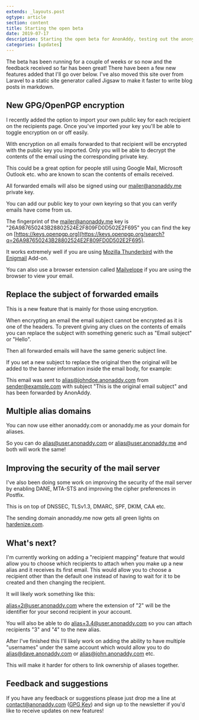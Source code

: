 ```yaml
---
extends: _layouts.post
ogtype: article
section: content
title: Starting the open beta
date: 2019-07-17
description: Starting the open beta for AnonAddy, testing out the anonymous email forwarder. The introduction of GPG/OpenPGP encryption for all forwarded emails.
categories: [updates]
---
```


The beta has been running for a couple of weeks or so now and the feedback received so far has been great! There have been a few new features added that I'll go over below. I've also moved this site over from Laravel to a static site generator called Jigsaw to make it faster to write blog posts in markdown.

## New GPG/OpenPGP encryption

I recently added the option to import your own public key for each recipient on the recipients page. Once you've imported your key you'll be able to toggle encryption on or off easily.

With encryption on all emails forwarded to that recipient will be encrypted with the public key you imported. Only you will be able to decrypt the contents of the email using the corresponding private key.

This could be a great option for people still using Google Mail, Microsoft Outlook etc. who are known to scan the contents of emails received.

All forwarded emails will also be signed using our mailer@anonaddy.me private key.

You can add our public key to your own keyring so that you can verify emails have come from us.

The fingerprint of the mailer@anonaddy.me key is <span class="break-words">"26A987650243B28802524E2F809FD0D502E2F695"</span> you can find the key on [https://keys.openpgp.org](https://keys.openpgp.org/search?q=26A987650243B28802524E2F809FD0D502E2F695).

It works extremely well if you are using [Mozilla Thunderbird](https://www.thunderbird.net) with the [Enigmail](https://enigmail.net) Add-on.

You can also use a browser extension called [Mailvelope](https://www.mailvelope.com) if you are using the browser to view your email.

## Replace the subject of forwarded emails

This is a new feature that is mainly for those using encryption.

When encrypting an email the email subject cannot be encrypted as it is one of the headers. To prevent giving any clues on the contents of emails you can replace the subject with something generic such as "Email subject" or "Hello".

Then all forwarded emails will have the same generic subject line.

If you set a new subject to replace the original then the original will be added to the banner information inside the email body, for example:

This email was sent to alias@johndoe.anonaddy.com from sender@example.com with subject "This is the original email subject" and has been forwarded by AnonAddy.

## Multiple alias domains

You can now use either anonaddy.com or anonaddy.me as your domain for aliases.

So you can do alias@user.anonaddy.com or alias@user.anonaddy.me and both will work the same!

## Improving the security of the mail server

I've also been doing some work on improving the security of the mail server by enabling DANE, MTA-STS and improving the cipher preferences in Postfix.

This is on top of DNSSEC, TLSv1.3, DMARC, SPF, DKIM, CAA etc.

The sending domain anonaddy.me now gets all green lights on [hardenize.com](https://www.hardenize.com/).

## What's next?

I'm currently working on adding a "recipient mapping" feature that would allow you to choose which recipients to attach when you make up a new alias and it receives its first email. This would allow you to choose a recipient other than the default one instead of having to wait for it to be created and then changing the recipient.

It will likely work something like this:

alias+2@user.anonaddy.com where the extension of "2" will be the identifier for your second recipient in your account.

You will also be able to do alias+3.4@user.anonaddy.com so you can attach recipients "3" and "4" to the new alias.

After I've finished this I'll likely work on adding the ability to have multiple "usernames" under the same account which would allow you to do alias@dave.anonaddy.com or alias@john.anonaddy.com etc.

This will make it harder for others to link ownership of aliases together.

## Feedback and suggestions

If you have any feedback or suggestions please just drop me a line at [contact@anonaddy.com](mailto:contact@anonaddy.com) ([GPG Key](/anonaddy-contact-public-key.asc)) and sign up to the newsletter if you'd like to receive updates on new features!
